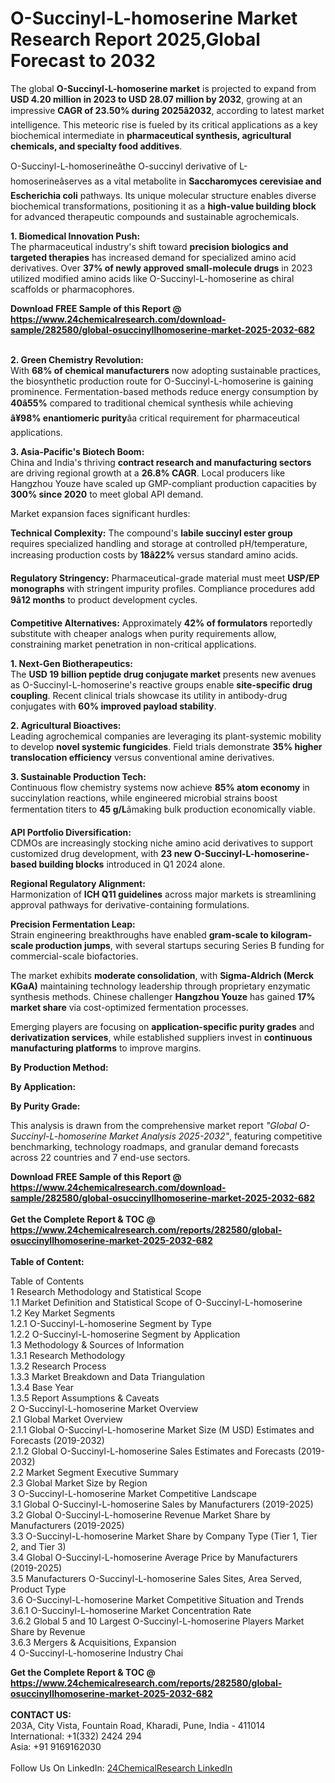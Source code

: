 <h1>O-Succinyl-L-homoserine Market Research Report 2025,Global Forecast to 2032</h1><p>The global <strong>O-Succinyl-L-homoserine market</strong> is projected to expand from <strong>USD 4.20 million in 2023 to USD 28.07 million by 2032</strong>, growing at an impressive <strong>CAGR of 23.50% during 2025â2032</strong>, according to latest market intelligence. This meteoric rise is fueled by its critical applications as a key biochemical intermediate in <strong>pharmaceutical synthesis, agricultural chemicals, and specialty food additives</strong>.</p><p>O-Succinyl-L-homoserineâthe O-succinyl derivative of L-homoserineâserves as a vital metabolite in <strong>Saccharomyces cerevisiae and Escherichia coli</strong> pathways. Its unique molecular structure enables diverse biochemical transformations, positioning it as a <strong>high-value building block</strong> for advanced therapeutic compounds and sustainable agrochemicals.</p><p><strong>1. Biomedical Innovation Push:</strong><br>
The pharmaceutical industry's shift toward <strong>precision biologics and targeted therapies</strong> has increased demand for specialized amino acid derivatives. Over <strong>37% of newly approved small-molecule drugs</strong> in 2023 utilized modified amino acids like O-Succinyl-L-homoserine as chiral scaffolds or pharmacophores.</p><div><b>Download FREE Sample of this Report @ 
            <a href="https://www.24chemicalresearch.com/download-sample/282580/global-osuccinyllhomoserine-market-2025-2032-682">
            https://www.24chemicalresearch.com/download-sample/282580/global-osuccinyllhomoserine-market-2025-2032-682</a></b></div><br><p><strong>2. Green Chemistry Revolution:</strong><br>
With <strong>68% of chemical manufacturers</strong> now adopting sustainable practices, the biosynthetic production route for O-Succinyl-L-homoserine is gaining prominence. Fermentation-based methods reduce energy consumption by <strong>40â55%</strong> compared to traditional chemical synthesis while achieving <strong>â¥98% enantiomeric purity</strong>âa critical requirement for pharmaceutical applications.</p><p><strong>3. Asia-Pacific's Biotech Boom:</strong><br>
China and India's thriving <strong>contract research and manufacturing sectors</strong> are driving regional growth at a <strong>26.8% CAGR</strong>. Local producers like Hangzhou Youze have scaled up GMP-compliant production capacities by <strong>300% since 2020</strong> to meet global API demand.</p><p>Market expansion faces significant hurdles:</p><p><strong>Technical Complexity:</strong> The compound's <strong>labile succinyl ester group</strong> requires specialized handling and storage at controlled pH/temperature, increasing production costs by <strong>18â22%</strong> versus standard amino acids.</p><p><strong>Regulatory Stringency:</strong> Pharmaceutical-grade material must meet <strong>USP/EP monographs</strong> with stringent impurity profiles. Compliance procedures add <strong>9â12 months</strong> to product development cycles.</p><p><strong>Competitive Alternatives:</strong> Approximately <strong>42% of formulators</strong> reportedly substitute with cheaper analogs when purity requirements allow, constraining market penetration in non-critical applications.</p><p><strong>1. Next-Gen Biotherapeutics:</strong><br>
The <strong>USD 19 billion peptide drug conjugate market</strong> presents new avenues as O-Succinyl-L-homoserine's reactive groups enable <strong>site-specific drug coupling</strong>. Recent clinical trials showcase its utility in antibody-drug conjugates with <strong>60% improved payload stability</strong>.</p><p><strong>2. Agricultural Bioactives:</strong><br>
Leading agrochemical companies are leveraging its plant-systemic mobility to develop <strong>novel systemic fungicides</strong>. Field trials demonstrate <strong>35% higher translocation efficiency</strong> versus conventional amine derivatives.</p><p><strong>3. Sustainable Production Tech:</strong><br>
Continuous flow chemistry systems now achieve <strong>85% atom economy</strong> in succinylation reactions, while engineered microbial strains boost fermentation titers to <strong>45 g/L</strong>âmaking bulk production economically viable.</p><p><strong>API Portfolio Diversification:</strong><br>
	CDMOs are increasingly stocking niche amino acid derivatives to support customized drug development, with <strong>23 new O-Succinyl-L-homoserine-based building blocks</strong> introduced in Q1 2024 alone.</p><p><strong>Regional Regulatory Alignment:</strong><br>
	Harmonization of <strong>ICH Q11 guidelines</strong> across major markets is streamlining approval pathways for derivative-containing formulations.</p><p><strong>Precision Fermentation Leap:</strong><br>
	Strain engineering breakthroughs have enabled <strong>gram-scale to kilogram-scale production jumps</strong>, with several startups securing Series B funding for commercial-scale biofactories.</p><p>The market exhibits <strong>moderate consolidation</strong>, with <strong>Sigma-Aldrich (Merck KGaA)</strong> maintaining technology leadership through proprietary enzymatic synthesis methods. Chinese challenger <strong>Hangzhou Youze</strong> has gained <strong>17% market share</strong> via cost-optimized fermentation processes.</p><p>Emerging players are focusing on <strong>application-specific purity grades</strong> and <strong>derivatization services</strong>, while established suppliers invest in <strong>continuous manufacturing platforms</strong> to improve margins.</p><p><strong>By Production Method:</strong></p><p><strong>By Application:</strong></p><p><strong>By Purity Grade:</strong></p><p>This analysis is drawn from the comprehensive market report <em>"Global O-Succinyl-L-homoserine Market Analysis 2025-2032"</em>, featuring competitive benchmarking, technology roadmaps, and granular demand forecasts across 22 countries and 7 end-use sectors.</p><div><b>Download FREE Sample of this Report @ 
            <a href="https://www.24chemicalresearch.com/download-sample/282580/global-osuccinyllhomoserine-market-2025-2032-682">
            https://www.24chemicalresearch.com/download-sample/282580/global-osuccinyllhomoserine-market-2025-2032-682</a></b></div><br><div><b>Get the Complete Report & TOC @ 
            <a href="https://www.24chemicalresearch.com/reports/282580/global-osuccinyllhomoserine-market-2025-2032-682">
            https://www.24chemicalresearch.com/reports/282580/global-osuccinyllhomoserine-market-2025-2032-682</a></b></div><br>
            <b>Table of Content:</b><p>Table of Contents<br />
1 Research Methodology and Statistical Scope<br />
1.1 Market Definition and Statistical Scope of O-Succinyl-L-homoserine<br />
1.2 Key Market Segments<br />
1.2.1 O-Succinyl-L-homoserine Segment by Type<br />
1.2.2 O-Succinyl-L-homoserine Segment by Application<br />
1.3 Methodology & Sources of Information<br />
1.3.1 Research Methodology<br />
1.3.2 Research Process<br />
1.3.3 Market Breakdown and Data Triangulation<br />
1.3.4 Base Year<br />
1.3.5 Report Assumptions & Caveats<br />
2 O-Succinyl-L-homoserine Market Overview<br />
2.1 Global Market Overview<br />
2.1.1 Global O-Succinyl-L-homoserine Market Size (M USD) Estimates and Forecasts (2019-2032)<br />
2.1.2 Global O-Succinyl-L-homoserine Sales Estimates and Forecasts (2019-2032)<br />
2.2 Market Segment Executive Summary<br />
2.3 Global Market Size by Region<br />
3 O-Succinyl-L-homoserine Market Competitive Landscape<br />
3.1 Global O-Succinyl-L-homoserine Sales by Manufacturers (2019-2025)<br />
3.2 Global O-Succinyl-L-homoserine Revenue Market Share by Manufacturers (2019-2025)<br />
3.3 O-Succinyl-L-homoserine Market Share by Company Type (Tier 1, Tier 2, and Tier 3)<br />
3.4 Global O-Succinyl-L-homoserine Average Price by Manufacturers (2019-2025)<br />
3.5 Manufacturers O-Succinyl-L-homoserine Sales Sites, Area Served, Product Type<br />
3.6 O-Succinyl-L-homoserine Market Competitive Situation and Trends<br />
3.6.1 O-Succinyl-L-homoserine Market Concentration Rate<br />
3.6.2 Global 5 and 10 Largest O-Succinyl-L-homoserine Players Market Share by Revenue<br />
3.6.3 Mergers & Acquisitions, Expansion<br />
4 O-Succinyl-L-homoserine Industry Chai</p><div><b>Get the Complete Report & TOC @ 
            <a href="https://www.24chemicalresearch.com/reports/282580/global-osuccinyllhomoserine-market-2025-2032-682">
            https://www.24chemicalresearch.com/reports/282580/global-osuccinyllhomoserine-market-2025-2032-682</a></b></div><br><b>CONTACT US:</b><br>
            203A, City Vista, Fountain Road, Kharadi, Pune, India - 411014<br>
            International: +1(332) 2424 294<br>
            Asia: +91 9169162030 <br><br>
            Follow Us On LinkedIn: <a href="https://www.linkedin.com/company/24chemicalresearch/">24ChemicalResearch LinkedIn</a>